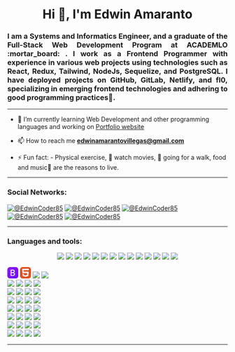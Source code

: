 <h1 align="center">Hi 👋, I'm Edwin Amaranto</h1>
<h3 align="justify">I am a Systems and Informatics Engineer, and a graduate of the Full-Stack Web Development Program at ACADEMLO :mortar_board: . I work as a Frontend Programmer with experience in various web projects using technologies such as React, Redux, Tailwind, NodeJs, Sequelize, and PostgreSQL. I have deployed projects on GitHub, GitLab, Netlify, and fl0, specializing in emerging frontend technologies and adhering to good programming practices🌟.</h3>

----

- 🌱 I’m currently learning Web Development and other programming languages and working on [Portfolio website](https://portafoliov5-edwinamaranto.netlify.app/)

- 📫 How to reach me **edwinamarantovillegas@gmail.com**

- ⚡ Fun fact: - Physical exercise, :movie_camera: watch movies, :walking: going for a walk, food and music🎵 are the reasons to live.

---

<h3 align="left">Social Networks:</h3>
<p align="left">
    <a href="https://gitlab.com/EAMARANTO"><img align="center" src="https://img.shields.io/badge/GitLab-330F63?style=for-the-badge&logo=gitlab&logoColor=white" alt="@EdwinCoder85" /></a>
    <a href="https://www.linkedin.com/in/edwin-amaranto-villegas-3ba291128/" target="blank"><img align="center" src="https://img.shields.io/badge/LinkedIn-0077B5?style=for-the-badge&logo=linkedin&logoColor=white" alt="@EdwinCoder85"/></a>
    <a href="https://t.me/edwinamaranto" target="blank"><img align="center" src="https://img.shields.io/badge/Telegram-2CA5E0?style=for-the-badge&logo=telegram&logoColor=white" alt="@EdwinCoder85"  /></a>
    <a href="https://wa.link/x4b9zx" target="blank"><img align="center" src="https://img.shields.io/badge/WhatsApp-25D366?style=for-the-badge&logo=whatsapp&logoColor=white" alt="@EdwinCoder85"  /></a>
    <a href = "mailto:edwinamarantovillegas@gmail.com" target="blank"><img align="center" src="https://img.shields.io/badge/Gmail-D14836?style=for-the-badge&logo=gmail&logoColor=white" alt="@EdwinCoder85"  /></a>
</p>

---

<h3 align="left">Languages and tools:</h3>
<p align="center"><img src="https://cdn.jsdelivr.net/gh/devicons/devicon/icons/react/react-original.svg" style="height: 4rem"/>
<img src="https://cdn.jsdelivr.net/gh/devicons/devicon/icons/nodejs/nodejs-original-wordmark.svg" style="height:4rem; background-color:white"/>
<img src="https://cdn.jsdelivr.net/gh/devicons/devicon/icons/express/express-original-wordmark.svg" style="height: 4rem; background-color:white"/>
<img src="https://cdn.jsdelivr.net/gh/devicons/devicon/icons/mongodb/mongodb-original-wordmark.svg" style="height: 4rem; background-color:white"/>
<img src="https://cdn.jsdelivr.net/gh/devicons/devicon/icons/redux/redux-original.svg" style="height: 4rem; background-color:white"/>
<img src="https://cdn.jsdelivr.net/gh/devicons/devicon/icons/html5/html5-original-wordmark.svg" style="height: 4rem"/>
<img src="https://cdn.jsdelivr.net/gh/devicons/devicon/icons/css3/css3-original-wordmark.svg" style="height: 4rem"/>
<img src="https://cdn.jsdelivr.net/gh/devicons/devicon/icons/javascript/javascript-plain.svg" style="height: 4rem"/>
<img src="https://cdn.jsdelivr.net/gh/devicons/devicon/icons/bootstrap/bootstrap-plain-wordmark.svg"  style="height: 4rem"/>
<img src="https://cdn.jsdelivr.net/gh/devicons/devicon/icons/materialui/materialui-plain.svg" style="height: 4rem"/>
<img src="https://cdn.jsdelivr.net/gh/devicons/devicon/icons/npm/npm-original-wordmark.svg" style="height: 4rem"/>
<img src="https://cdn.jsdelivr.net/gh/devicons/devicon/icons/git/git-plain.svg" style="height: 4rem"/>
<img src="https://cdn.jsdelivr.net/gh/devicons/devicon/icons/github/github-original-wordmark.svg" style="height: 4rem; background-color:white"/>
<img src="https://cdn.jsdelivr.net/gh/devicons/devicon/icons/python/python-original.svg"  style="height: 4rem"/>
</p>

<p>
  <img width="5%" src="https://raw.githubusercontent.com/tandpfun/skill-icons/main/icons/Bootstrap.svg">
  <img width="5%" src="https://github.com/tandpfun/skill-icons/blob/main/icons/HTML.svg">
  <img width="5%" src="https://www.vectorlogo.zone/logos/python/python-ar21.svg">
  <img width="5%" src="https://www.vectorlogo.zone/logos/golang/golang-ar21.svg">
  <br />
  <img width="5%" src="https://www.vectorlogo.zone/logos/reactjs/reactjs-ar21.svg">
  <img width="5%" src="https://www.vectorlogo.zone/logos/angular/angular-ar21.svg">
  <img width="5%" src="https://www.vectorlogo.zone/logos/backbonejs/backbonejs-ar21.svg">
  <img width="5%" src="https://www.vectorlogo.zone/logos/getbootstrap/getbootstrap-ar21.svg">
  <br />
  <code><img width="5%" src="https://www.vectorlogo.zone/logos/nodejs/nodejs-ar21.svg"></code>
  <code><img width="5%" src="https://www.vectorlogo.zone/logos/expressjs/expressjs-ar21.svg"></code>
  <code><img width="5%" src="https://www.vectorlogo.zone/logos/djangoproject/djangoproject-ar21.svg"></code>
  <code><img width="5%" src="https://www.vectorlogo.zone/logos/pocoo_flask/pocoo_flask-ar21.svg"></code>
  <br />
  <code><img width="5%" src="https://www.vectorlogo.zone/logos/jestjsio/jestjsio-ar21.svg"></code>
  <code><img width="5%" src="https://www.vectorlogo.zone/logos/mochajs/mochajs-ar21.svg"></code>
  <code><img width="5%" src="https://www.vectorlogo.zone/logos/chaijs/chaijs-ar21.svg"></code>
  <code><img width="5%" src="https://www.vectorlogo.zone/logos/jupyter/jupyter-ar21.svg"></code>
  <br />
  <code><img width="5%" src="https://www.vectorlogo.zone/logos/mysql/mysql-ar21.svg"></code>
  <code><img width="5%" src="https://www.vectorlogo.zone/logos/postgresql/postgresql-ar21.svg"></code>
  <code><img width="5%" src="https://www.vectorlogo.zone/logos/mongodb/mongodb-ar21.svg"></code>
  <code><img width="5%" src="https://www.vectorlogo.zone/logos/redis/redis-ar21.svg"></code>
   <br />
  <code><img width="5%" src="https://www.vectorlogo.zone/logos/docker/docker-ar21.svg"></code>
  <code><img width="5%" src="https://www.vectorlogo.zone/logos/kubernetes/kubernetes-ar21.svg"></code>
  <code><img width="5%" src="https://www.vectorlogo.zone/logos/nginx/nginx-ar21.svg"></code>
  <code><img width="5%" src="https://www.vectorlogo.zone/logos/amazon_aws/amazon_aws-ar21.svg"></code>
  <br />
  <code><img width="5%" src="https://www.vectorlogo.zone/logos/git-scm/git-scm-ar21.svg"></code>
  <code><img width="5%" src="https://www.vectorlogo.zone/logos/travis-ci/travis-ci-ar21.svg"></code>
  <code><img width="5%" src="https://www.vectorlogo.zone/logos/circleci/circleci-ar21.svg"></code>
  <code><img width="5%" src="https://www.vectorlogo.zone/logos/gruntjs/gruntjs-ar21.svg"></code>
  <br />
  <code><img width="5%" src="https://www.vectorlogo.zone/logos/npmjs/npmjs-ar21.svg"></code>
  <code><img width="5%" src="https://www.vectorlogo.zone/logos/yarnpkg/yarnpkg-ar21.svg"></code>
  <code><img width="5%" src="https://www.vectorlogo.zone/logos/js_webpack/js_webpack-ar21.svg"></code>
  <code><img width="5%" src="https://www.vectorlogo.zone/logos/parceljs/parceljs-ar21.svg"></code>
</p>

---

